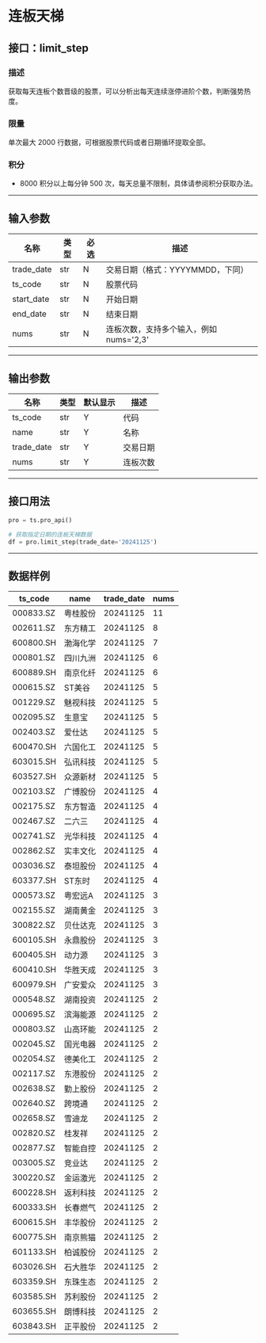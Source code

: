 # 连板天梯

## 接口：limit_step

### 描述
获取每天连板个数晋级的股票，可以分析出每天连续涨停进阶个数，判断强势热度。

### 限量
单次最大 2000 行数据，可根据股票代码或者日期循环提取全部。

### 积分
- 8000 积分以上每分钟 500 次，每天总量不限制，具体请参阅积分获取办法。

---

## 输入参数

| 名称        | 类型 | 必选 | 描述 |
|------------|------|------|------|
| trade_date | str  | N    | 交易日期（格式：YYYYMMDD，下同） |
| ts_code    | str  | N    | 股票代码 |
| start_date | str  | N    | 开始日期 |
| end_date   | str  | N    | 结束日期 |
| nums       | str  | N    | 连板次数，支持多个输入，例如 nums='2,3' |

---

## 输出参数

| 名称        | 类型 | 默认显示 | 描述 |
|------------|------|--------|------|
| ts_code    | str  | Y      | 代码 |
| name       | str  | Y      | 名称 |
| trade_date | str  | Y      | 交易日期 |
| nums       | str  | Y      | 连板次数 |

---

## 接口用法

```python
pro = ts.pro_api()

# 获取指定日期的连板天梯数据
df = pro.limit_step(trade_date='20241125')
```

---

## 数据样例

| ts_code   | name   | trade_date | nums |
|-----------|--------|------------|------|
| 000833.SZ | 粤桂股份 | 20241125   | 11   |
| 002611.SZ | 东方精工 | 20241125   | 8    |
| 600800.SH | 渤海化学 | 20241125   | 7    |
| 000801.SZ | 四川九洲 | 20241125   | 6    |
| 600889.SH | 南京化纤 | 20241125   | 6    |
| 000615.SZ | ST美谷  | 20241125   | 5    |
| 001229.SZ | 魅视科技 | 20241125   | 5    |
| 002095.SZ | 生意宝  | 20241125   | 5    |
| 002403.SZ | 爱仕达  | 20241125   | 5    |
| 600470.SH | 六国化工 | 20241125   | 5    |
| 603015.SH | 弘讯科技 | 20241125   | 5    |
| 603527.SH | 众源新材 | 20241125   | 5    |
| 002103.SZ | 广博股份 | 20241125   | 4    |
| 002175.SZ | 东方智造 | 20241125   | 4    |
| 002467.SZ | 二六三  | 20241125   | 4    |
| 002741.SZ | 光华科技 | 20241125   | 4    |
| 002862.SZ | 实丰文化 | 20241125   | 4    |
| 003036.SZ | 泰坦股份 | 20241125   | 4    |
| 603377.SH | ST东时  | 20241125   | 4    |
| 000573.SZ | 粤宏远A | 20241125   | 3    |
| 002155.SZ | 湖南黄金 | 20241125   | 3    |
| 300822.SZ | 贝仕达克 | 20241125   | 3    |
| 600105.SH | 永鼎股份 | 20241125   | 3    |
| 600405.SH | 动力源  | 20241125   | 3    |
| 600410.SH | 华胜天成 | 20241125   | 3    |
| 600979.SH | 广安爱众 | 20241125   | 3    |
| 000548.SZ | 湖南投资 | 20241125   | 2    |
| 000695.SZ | 滨海能源 | 20241125   | 2    |
| 000803.SZ | 山高环能 | 20241125   | 2    |
| 002045.SZ | 国光电器 | 20241125   | 2    |
| 002054.SZ | 德美化工 | 20241125   | 2    |
| 002117.SZ | 东港股份 | 20241125   | 2    |
| 002638.SZ | 勤上股份 | 20241125   | 2    |
| 002640.SZ | 跨境通  | 20241125   | 2    |
| 002658.SZ | 雪迪龙  | 20241125   | 2    |
| 002820.SZ | 桂发祥  | 20241125   | 2    |
| 002877.SZ | 智能自控 | 20241125   | 2    |
| 003005.SZ | 竞业达  | 20241125   | 2    |
| 300220.SZ | 金运激光 | 20241125   | 2    |
| 600228.SH | 返利科技 | 20241125   | 2    |
| 600333.SH | 长春燃气 | 20241125   | 2    |
| 600615.SH | 丰华股份 | 20241125   | 2    |
| 600775.SH | 南京熊猫 | 20241125   | 2    |
| 601133.SH | 柏诚股份 | 20241125   | 2    |
| 603026.SH | 石大胜华 | 20241125   | 2    |
| 603359.SH | 东珠生态 | 20241125   | 2    |
| 603585.SH | 苏利股份 | 20241125   | 2    |
| 603655.SH | 朗博科技 | 20241125   | 2    |
| 603843.SH | 正平股份 | 20241125   | 2    |
